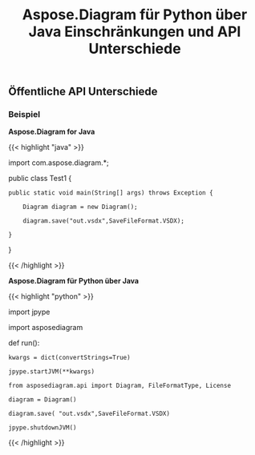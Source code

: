﻿---
title: Aspose.Diagram für Python über Java Einschränkungen und API Unterschiede
type: docs
weight: 20
url: /de/java/aspose-diagram-for-python-via-java-limitations-and-api-differences/
---
## **Öffentliche API Unterschiede**
### **Beispiel**
**Aspose.Diagram for Java**

{{< highlight "java" >}}

 import com.aspose.diagram.*;

public class Test1 {

	public static void main(String[] args) throws Exception {

		Diagram diagram = new Diagram();

		diagram.save("out.vsdx",SaveFileFormat.VSDX);

	}

}

{{< /highlight >}}



**Aspose.Diagram für Python über Java**

{{< highlight "python" >}}

 import jpype

import asposediagram


def run():

    kwargs = dict(convertStrings=True)

    jpype.startJVM(**kwargs)

    from asposediagram.api import Diagram, FileFormatType, License

    diagram = Diagram()
    
    diagram.save( "out.vsdx",SaveFileFormat.VSDX)

    jpype.shutdownJVM()

{{< /highlight >}}
